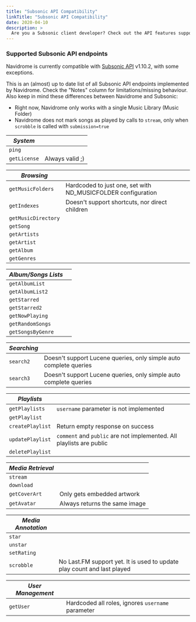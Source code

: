 ```yaml
---
title: "Subsonic API Compatibility"
linkTitle: "Subsonic API Compatibility"
date: 2020-04-10
description: >
  Are you a Subsonic client developer? Check out the API features supported by Navidrome
---
```


###  Supported Subsonic API endpoints

Navidrome is currently compatible with [Subsonic API](http://www.subsonic.org/pages/api.jsp) 
v1.10.2, with some exceptions.

This is an (almost) up to date list of all Subsonic API endpoints implemented by Navidrome. 
Check the "Notes" column for limitations/missing behaviour. Also keep in mind these differences 
between Navidrome and Subsonic:
* Right now, Navidrome only works with a single Music Library (Music Folder)
* Navidrome does not mark songs as played by calls to `stream`, only when 
 `scrobble` is called with `submission=true`


| _System_               ||
|------------------------|-|
| `ping`                 | |
| `getLicense`           | Always valid ;) |    

| _Browsing_             ||
|------------------------|-|
| `getMusicFolders`      | Hardcoded to just one, set with ND_MUSICFOLDER configuration |
| `getIndexes`           | Doesn't support shortcuts, nor direct children |
| `getMusicDirectory`    | |
| `getSong`              | |
| `getArtists`           | |
| `getArtist`            | |
| `getAlbum`             | |
| `getGenres`            | |

| _Album/Songs Lists_    ||
|------------------------|-|
| `getAlbumList`         | |
| `getAlbumList2`        | |
| `getStarred`           | |
| `getStarred2`          | |
| `getNowPlaying`        | |
| `getRandomSongs`       | |
| `getSongsByGenre`      | |

| _Searching_            ||
|------------------------|-|
| `search2`              | Doesn't support Lucene queries, only simple auto complete queries |
| `search3`              | Doesn't support Lucene queries, only simple auto complete queries |

| _Playlists_            ||
|------------------------|-|
| `getPlaylists`         | `username` parameter is not implemented |
| `getPlaylist`          | |
| `createPlaylist`       | Return empty response on success |
| `updatePlaylist`       | `comment` and `public` are not implemented. All playlists are public |
| `deletePlaylist`       | |

| _Media Retrieval_      ||
|------------------------|-------|
| `stream`               | |
| `download`             | |
| `getCoverArt`          | Only gets embedded artwork |
| `getAvatar`            | Always returns the same image |

| _Media Annotation_     ||
|------------------------|-|
| `star`                 | |
| `unstar`               | |
| `setRating`            | |
| `scrobble`             | No Last.FM support yet. It is used to update play count and last played |

| _User Management_      ||
|------------------------|-|
| `getUser`              | Hardcoded all roles, ignores `username` parameter|
